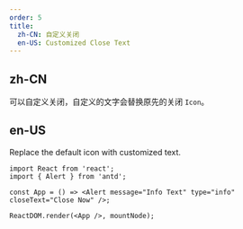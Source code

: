 ```yaml
---
order: 5
title:
  zh-CN: 自定义关闭
  en-US: Customized Close Text
---
```


## zh-CN

可以自定义关闭，自定义的文字会替换原先的关闭 `Icon`。

## en-US

Replace the default icon with customized text.

```tsx
import React from 'react';
import { Alert } from 'antd';

const App = () => <Alert message="Info Text" type="info" closeText="Close Now" />;

ReactDOM.render(<App />, mountNode);
```
